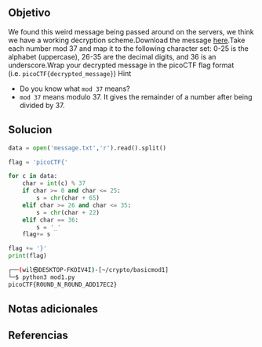 ## Objetivo
We found this weird message being passed around on the servers, we think we have a working decryption scheme.Download the message [here](https://artifacts.picoctf.net/c/129/message.txt).Take each number mod 37 and map it to the following character set: 0-25 is the alphabet (uppercase), 26-35 are the decimal digits, and 36 is an underscore.Wrap your decrypted message in the picoCTF flag format (i.e. `picoCTF{decrypted_message}`)
Hint
- Do you know what `mod 37` means?
- `mod 37` means modulo 37. It gives the remainder of a number after being divided by 37.

## Solucion

```python
data = open('message.txt','r').read().split()

flag = 'picoCTF{'

for c in data:
	char = int(c) % 37
	if char >= 0 and char <= 25:
		s = chr(char + 65)
	elif char >= 26 and char <= 35:
		s = chr(char + 22)
	elif char == 36:
		s = '_'
	flag+= s

flag += '}'
print(flag)
```

```bash
┌──(wil㉿DESKTOP-FKOIV4I)-[~/crypto/basicmod1]
└─$ python3 mod1.py
picoCTF{R0UND_N_R0UND_ADD17EC2}
```
## Notas adicionales
## Referencias